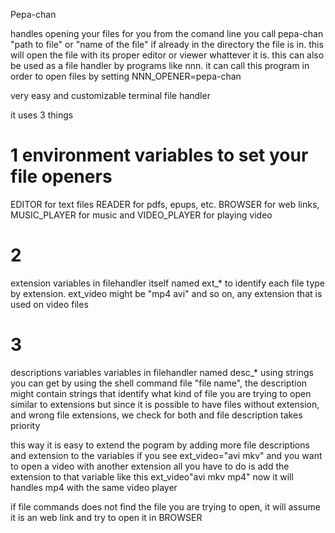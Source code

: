 Pepa-chan

handles opening your files for you from the comand line
you call pepa-chan "path to file" or "name of the file" if already in the directory the file is in.
this will open the file with its proper editor or viewer whattever it is.
this can also be used as a file handler by programs like nnn. it can call this program in order to open files by setting NNN_OPENER=pepa-chan

very easy and customizable terminal file handler

it uses 3 things

# 1 environment variables to set your file openers
EDITOR for text files READER for pdfs, epups, etc. BROWSER for web links, MUSIC_PLAYER for music and VIDEO_PLAYER for playing video
# 2
extension variables in filehandler itself named ext_* to identify each file type by extension. ext_video might be "mp4 avi" and so on, any extension that is used on video files
# 3
descriptions variables variables in filehandler named desc_* using strings you can get by using the shell command file "file name", the description might contain strings that identify what kind of file you are trying to open similar to extensions
but since it is possible to have files without extension, and wrong file extensions, we check for both and file description takes priority

this way it is easy to extend the pogram by adding more file descriptions and extension to the variables
if you see ext_video="avi mkv" and you want to open a video with another extension all you have to do is add the extension to that variable like this
ext_video"avi mkv mp4" now it will handles mp4 with the same video player

if file commands does not find the file you are trying to open, it will assume it is an web link and try to open it in BROWSER
